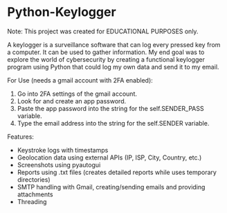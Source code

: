 # Python-Keylogger

Note: This project was created for EDUCATIONAL PURPOSES only. 

A keylogger is a surveillance software that can log every pressed key from a computer. It can be used to gather information. My end goal was to explore the world of cybersecurity by creating a functional keylogger program using Python that could log my own data and send it to my email.


For Use (needs a gmail account with 2FA enabled):
1. Go into 2FA settings of the gmail account.
2. Look for and create an app password.
3. Paste the app password into the string for the self.SENDER_PASS variable.
4. Type the email address into the string for the self.SENDER variable.

Features:
- Keystroke logs with timestamps
- Geolocation data using external APIs (IP, ISP, City, Country, etc.)
- Screenshots using pyautogui
- Reports using .txt files (creates detailed reports while uses temporary directories)
- SMTP handling with Gmail, creating/sending emails and providing attachments
- Threading
